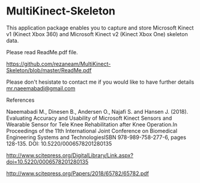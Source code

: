 # MultiKinect-Skeleton

This application package enables you to capture and store Microsoft Kinect v1 (Kinect Xbox 360) and Microsoft Kinect v2 (Kinect Xbox One) skeleton data.

Please read ReadMe.pdf file.

https://github.com/rezaneam/MultiKinect-Skeleton/blob/master/ReadMe.pdf

Please don't hesistate to contact me if you would like to have further details
mr.naeemabadi@gmail.com

References

Naeemabadi M., Dinesen B., Andersen O., Najafi S. and Hansen J. (2018). Evaluating Accuracy and Usability of Microsoft Kinect Sensors and Wearable Sensor for Tele Knee Rehabilitation after Knee Operation.In Proceedings of the 11th International Joint Conference on Biomedical Engineering Systems and TechnologiesISBN 978-989-758-277-6, pages 128-135. DOI: 10.5220/0006578201280135

http://www.scitepress.org/DigitalLibrary/Link.aspx?doi=10.5220/0006578201280135

http://www.scitepress.org/Papers/2018/65782/65782.pdf

